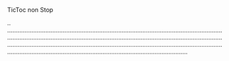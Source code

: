 TicToc non Stop

..
............................................................................................................................................................................................................................................................................................................................................................................................................................................................................................